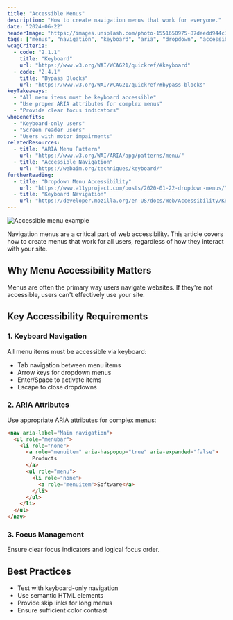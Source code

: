```yaml
---
title: "Accessible Menus"
description: "How to create navigation menus that work for everyone."
date: "2024-06-22"
headerImage: "https://images.unsplash.com/photo-1551650975-87deedd944c3?auto=format&fit=crop&w=1200&q=80"
tags: ["menus", "navigation", "keyboard", "aria", "dropdown", "accessibility"]
wcagCriteria:
  - code: "2.1.1"
    title: "Keyboard"
    url: "https://www.w3.org/WAI/WCAG21/quickref/#keyboard"
  - code: "2.4.1"
    title: "Bypass Blocks"
    url: "https://www.w3.org/WAI/WCAG21/quickref/#bypass-blocks"
keyTakeaways:
  - "All menu items must be keyboard accessible"
  - "Use proper ARIA attributes for complex menus"
  - "Provide clear focus indicators"
whoBenefits:
  - "Keyboard-only users"
  - "Screen reader users"
  - "Users with motor impairments"
relatedResources:
  - title: "ARIA Menu Pattern"
    url: "https://www.w3.org/WAI/ARIA/apg/patterns/menu/"
  - title: "Accessible Navigation"
    url: "https://webaim.org/techniques/keyboard/"
furtherReading:
  - title: "Dropdown Menu Accessibility"
    url: "https://www.a11yproject.com/posts/2020-01-22-dropdown-menus/"
  - title: "Keyboard Navigation"
    url: "https://developer.mozilla.org/en-US/docs/Web/Accessibility/Keyboard-navigable_JavaScript_widgets"
---
```


![Accessible menu example](https://images.unsplash.com/photo-1551650975-87deedd944c3?auto=format&fit=crop&w=800&q=80)

Navigation menus are a critical part of web accessibility. This article covers how to create menus that work for all users, regardless of how they interact with your site.

## Why Menu Accessibility Matters

Menus are often the primary way users navigate websites. If they're not accessible, users can't effectively use your site.

## Key Accessibility Requirements

### 1. Keyboard Navigation

All menu items must be accessible via keyboard:
- Tab navigation between menu items
- Arrow keys for dropdown menus
- Enter/Space to activate items
- Escape to close dropdowns

### 2. ARIA Attributes

Use appropriate ARIA attributes for complex menus:

```html
<nav aria-label="Main navigation">
  <ul role="menubar">
    <li role="none">
      <a role="menuitem" aria-haspopup="true" aria-expanded="false">
        Products
      </a>
      <ul role="menu">
        <li role="none">
          <a role="menuitem">Software</a>
        </li>
      </ul>
    </li>
  </ul>
</nav>
```

### 3. Focus Management

Ensure clear focus indicators and logical focus order.

## Best Practices

- Test with keyboard-only navigation
- Use semantic HTML elements
- Provide skip links for long menus
- Ensure sufficient color contrast 